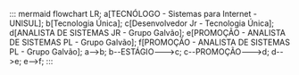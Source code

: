 ::: mermaid
flowchart LR;
a[TECNÓLOGO - Sistemas para Internet - UNISUL];
b[Tecnologia Única];
c[Desenvolvedor Jr - Tecnologia Única];
d[ANALISTA DE SISTEMAS JR - Grupo Galvão];
e[PROMOÇÃO - ANALISTA DE SISTEMAS PL - Grupo Galvão];
f[PROMOÇÃO - ANALISTA DE SISTEMAS PL - Grupo Galvão];
a-->b;
b--ESTÁGIO--->c;
c--PROMOÇÃO--->d;
d-->e;
e-->f;
:::
